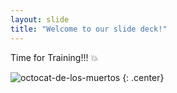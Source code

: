 ```yaml
---
layout: slide
title: "Welcome to our slide deck!"
---
```


Time for Training!!! :boom:

![octocat-de-los-muertos](https://octodex.github.com/images/octocat-de-los-muertos.jpg)
{: .center}
